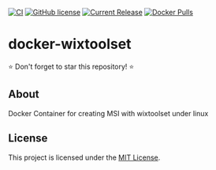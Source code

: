 [![CI](https://github.com/jkroepke/docker-wixtoolset/workflows/CI/badge.svg)](https://github.com/jkroepke/docker-wixtoolset/actions?query=workflow%3ACI)
[![GitHub license](https://img.shields.io/github/license/jkroepke/docker-wixtoolset)](https://github.com/jkroepke/docker-wixtoolset/blob/master/LICENSE.txt)
[![Current Release](https://img.shields.io/github/release/jkroepke/docker-wixtoolset.svg)](https://github.com/jkroepke/docker-wixtoolset/releases/latest)
[![Docker Pulls](https://img.shields.io/docker/pulls/jkroepke/wixtoolset)](https://hub.docker.com/r/jkroepke/wixtoolset)

# docker-wixtoolset

⭐ Don't forget to star this repository! ⭐

## About

Docker Container for creating MSI with wixtoolset under linux

## License

This project is licensed under the [MIT License](LICENSE.txt).
